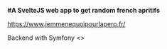 **#A SvelteJS web app to get random french apritifs**

<https://www.jemmenequoipourlapero.fr/>

Backend with Symfony
<>
